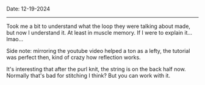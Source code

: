 Date: 12-19-2024

---

Took me a bit to understand what the loop they were talking about made, but now I understand it. At least in muscle memory. If I were to explain it... lmao...

Side note: mirroring the youtube video helped a ton as a lefty, the tutorial was perfect then, kind of crazy how reflection works.

It's interesting that after the purl knit, the string is on the back half now. Normally that's bad for stitching I think? But you can work with it. 

